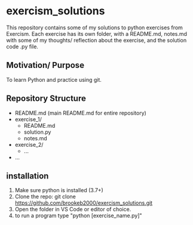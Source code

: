 # exercism_solutions
This repository contains some of my solutions to python exercises from Exercism. Each exercise has its own folder, with a README.md, notes.md with some of my thoughts/ reflection about the exercise, and the solution code .py file.
## Motivation/ Purpose
To learn Python and practice using git. 
## Repository Structure
- README.md (main README.md for entire repository)
- exercise_1/
     - README.md
     - solution.py
     - notes.md
- exercise_2/
     - ...
- ...
## installation
1. Make sure python is installed (3.7+)
1. Clone the repo:
   git clone https://github.com/brookeb2000/exercism_solutions.git
3. Open the folder in VS Code or editor of choice.
4. to run a program type "python [exercise_name.py]"
